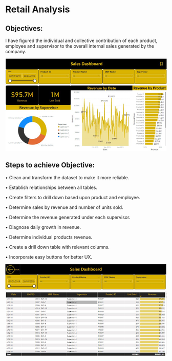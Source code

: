 # Retail Analysis
## Objectives: 

  I have figured the individual and collective contribution of each product, employee and supervisor to the overall internal sales generated by the company.

  <img src="/images/Screenshot.jpg"/>

## Steps to achieve Objective:

•	Clean and transform the dataset to make it more reliable.

•	Establish relationships between all tables.

•	Create filters to drill down based upon product and employee.

•	Determine sales by revenue and number of units sold.

•	Determine the revenue generated under each supervisor.

•	Diagnose daily growth in revenue.

•	Determine individual products revenue.

•	Create a drill down table with relevant columns.

•	Incorporate easy buttons for better UX.

  <img src="/images/Screenshot2.jpg"/> 
